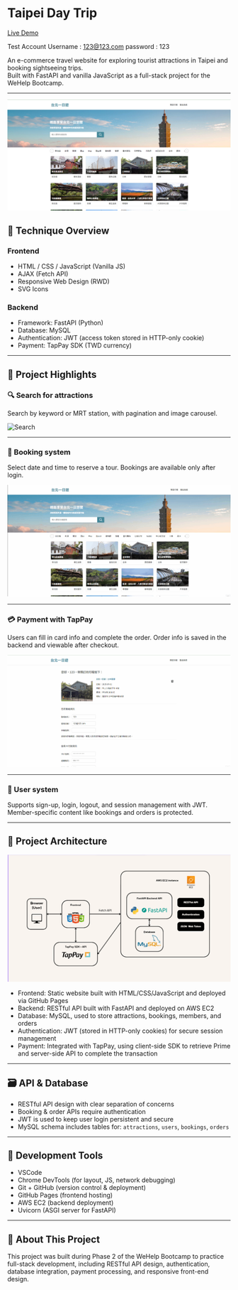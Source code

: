 # Taipei Day Trip

[Live Demo](http://13.239.58.95:8000/)

Test Account
Username : 123@123.com
password : 123

An e-commerce travel website for exploring tourist attractions in Taipei and booking sightseeing trips.  
Built with FastAPI and vanilla JavaScript as a full-stack project for the WeHelp Bootcamp.

---

![demo](https://github.com/VadoHYH/Taipei-day-trip/blob/main/images/HomePage.png) <!-- Optional: Replace with your own screenshot -->

## 🔧 Technique Overview

### Frontend

- HTML / CSS / JavaScript (Vanilla JS)
- AJAX (Fetch API)
- Responsive Web Design (RWD)
- SVG Icons

### Backend

- Framework: FastAPI (Python)
- Database: MySQL
- Authentication: JWT (access token stored in HTTP-only cookie)
- Payment: TapPay SDK (TWD currency)

---

## 📌 Project Highlights

### 🔍 Search for attractions
Search by keyword or MRT station, with pagination and image carousel.

![Search](https://github.com/VadoHYH/Taipei-day-trip/blob/main/images/Search.gif)

---

### 📅 Booking system
Select date and time to reserve a tour. Bookings are available only after login.

![Booking](https://github.com/VadoHYH/Taipei-day-trip/blob/main/images/Booking.gif)

---

### 💳 Payment with TapPay
Users can fill in card info and complete the order. Order info is saved in the backend and viewable after checkout.

![Payment](https://github.com/VadoHYH/Taipei-day-trip/blob/main/images/Payment.gif)

---

### 👤 User system
Supports sign-up, login, logout, and session management with JWT. Member-specific content like bookings and orders is protected.

---

## 🧱 Project Architecture

![Architecture](https://github.com/VadoHYH/Taipei-day-trip/blob/main/images/Architecture.png) <!-- Optional -->

- Frontend: Static website built with HTML/CSS/JavaScript and deployed via GitHub Pages
- Backend: RESTful API built with FastAPI and deployed on AWS EC2
- Database: MySQL, used to store attractions, bookings, members, and orders
- Authentication: JWT (stored in HTTP-only cookies) for secure session management
- Payment: Integrated with TapPay, using client-side SDK to retrieve Prime and server-side API to complete the transaction

---

## 🗃️ API & Database

- RESTful API design with clear separation of concerns
- Booking & order APIs require authentication
- JWT is used to keep user login persistent and secure
- MySQL schema includes tables for: `attractions`, `users`, `bookings`, `orders`

---

## 🧪 Development Tools

- VSCode
- Chrome DevTools (for layout, JS, network debugging)
- Git + GitHub (version control & deployment)
- GitHub Pages (frontend hosting)
- AWS EC2 (backend deployment)
- Uvicorn (ASGI server for FastAPI)

---

## 📝 About This Project

This project was built during Phase 2 of the WeHelp Bootcamp to practice full-stack development, including RESTful API design, authentication, database integration, payment processing, and responsive front-end design.

